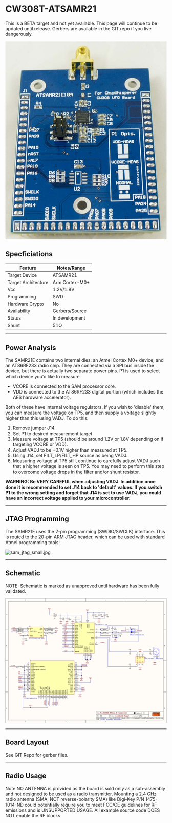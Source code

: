 # CW308T-ATSAMR21

This is a BETA target and not yet available. This page will continue to be updated until release. Gerbers are available in the GIT repo if you live dangerously.

![atsam21\_target.jpg](Images/Atsam21_target.jpg "atsam21_target.jpg")

## Specficiations

| Feature | Notes/Range |
|---------|----------|
| Target Device | ATSAMR21 |
| Target Architecture | Arm Cortex-M0+ |
| Vcc | 1.2V/1.8V |
| Programming | SWD |
| Hardware Crypto | No |
| Availability | Gerbers/Source |
| Status | In development |
| Shunt | 51Ω |

---

## Power Analysis

The SAMR21E contains two internal dies: an Atmel Cortex M0+ device, and
an AT86RF233 radio chip. They are connected via a SPI bus inside the
device, but there is actually two separate power pins. P1 is used to
select which device you'd like to measure.

  - VCORE is connected to the SAM processor core.
  - VDD is connected to the AT86RF233 digital portion (which includes
    the AES hardware accelerator).

Both of these have internal voltage regulators. If you wish to 'disable'
them, you can measure the voltage on TP5, and then supply a voltage
slightly higher than this using VADJ. To do this:

1.  Remove jumper J14.
2.  Set P1 to desired measurement target.
3.  Measure voltage at TP5 (should be around 1.2V or 1.8V depending on
    if targeting VCORE or VDD).
4.  Adjust VADJ to be +0.1V higher than measured at TP5.
5.  Using J14, set FILT_LP/FILT_HP source as being VADJ.
6.  Measuring voltage at TP5 still, continue to carefully adjust VADJ
    such that a higher voltage is seen on TP5. You may need to perform
    this step to overcome voltage drops in the filter and/or shunt
    resistor.

**WARNING: Be VERY CAREFUL when adjusting VADJ. In addition once done it
is recommended to set J14 back to 'default' values. If you switch P1 to
the wrong setting and forget that J14 is set to use VADJ, you could have
an incorrect voltage applied to your microcontroller.**

---

## JTAG Programming

The SAMR21E uses the 2-pin programming (SWDIO/SWCLK) interface. This is
routed to the 20-pin ARM JTAG header, which can be used with standard
Atmel programming tools:

![sam\_jtag\_small.jpg](Images/sam_jtag_small.jpg "sam_jtag_small.jpg")

---

## Schematic

NOTE: Schematic is marked as unapproved until hardware has been fully
validated.

![CW308T\_SAMR21E\_Schematic.png](Images/CW308T_SAMR21E_Schematic.png
"CW308T_SAMR21E_Schematic.png")


---

## Board Layout

See GIT Repo for gerber files.

---

## Radio Usage

Note NO ANTENNA is provided as the board is sold only as a sub-assembly
and not designed to be used as a radio transmitter. Mounting a 2.4 GHz
radio antenna (SMA, NOT reverse-polarity SMA) like Digi-Key P/N
1475-1014-ND could potentially require you to meet FCC/CE guidelines for
RF emissions and is UNSUPPORTED USAGE. All example source code DOES NOT
enable the RF blocks.
